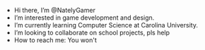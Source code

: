 - Hi there, I’m @NatelyGamer
- I’m interested in game development and design.
- I’m currently learning Computer Science at Carolina University.
- I’m looking to collaborate on school projects, pls help
- How to reach me: You won't

<!---
NatelyGamer/NatelyGamer is a ✨ special ✨ repository because its `README.md` (this file) appears on your GitHub profile.
You can click the Preview link to take a look at your changes.
--->
